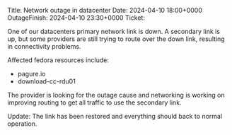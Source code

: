 Title: Network outage in datacenter
Date: 2024-04-10 18:00+0000
OutageFinish: 2024-04-10 23:30+0000
Ticket: 

One of our datacenters primary network link is down.
A secondary link is up, but some providers are still
trying to route over the down link, resulting in
connectivity problems.

Affected fedora resources include:

* pagure.io
* download-cc-rdu01

The provider is looking for the outage cause and networking
is working on improving routing to get all traffic to use
the secondary link.

Update: The link has been restored and everything should
back to normal operation.
